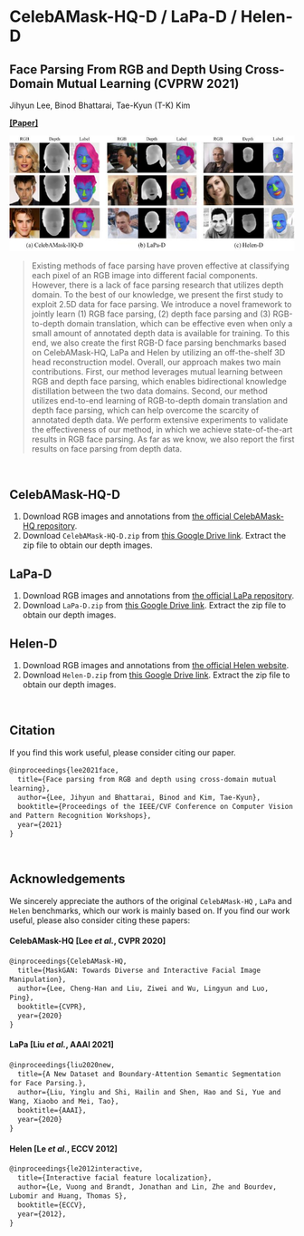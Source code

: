 # CelebAMask-HQ-D / LaPa-D / Helen-D

## Face Parsing From RGB and Depth Using Cross-Domain Mutual Learning (CVPRW 2021) ##

Jihyun Lee, Binod Bhattarai, Tae-Kyun (T-K) Kim

**[\[Paper\]](https://openaccess.thecvf.com/content/CVPR2021W/AMFG/html/Lee_Face_Parsing_From_RGB_and_Depth_Using_Cross-Domain_Mutual_Learning_CVPRW_2021_paper.html)**


![alt text](https://github.com/jyunlee/CelebAMask-HQ-D_LaPa-D_Helen-D/blob/main/images/img.jpg)

> Existing methods of face parsing have proven effective at classifying each pixel of an RGB image into different facial components. However, there is a lack of face parsing research that utilizes depth domain. To the best of our knowledge, we present the first study to exploit 2.5D data for face parsing. We introduce a novel framework to jointly learn (1) RGB face parsing, (2) depth face parsing and (3) RGB-to-depth domain translation, which can be effective even when only a small amount of annotated depth data is available for training. To this end, we also create the first RGB-D face parsing benchmarks based on CelebAMask-HQ, LaPa and Helen by utilizing an off-the-shelf 3D head reconstruction model. Overall, our approach makes two main contributions. First, our method leverages mutual learning between RGB and depth face parsing, which enables bidirectional knowledge distillation between the two data domains. Second, our method utilizes end-to-end learning of RGB-to-depth domain translation and depth face parsing, which can help overcome the scarcity of annotated depth data. We perform extensive experiments to validate the effectiveness of our method, in which we achieve state-of-the-art results in RGB face parsing. As far as we know, we also report the first results on face parsing from depth data.

&nbsp;
&nbsp;

## CelebAMask-HQ-D
1. Download RGB images and annotations from [the official CelebAMask-HQ repository](https://github.com/switchablenorms/CelebAMask-HQ).
2. Download `CelebAMask-HQ-D.zip`  from [this Google Drive link](https://drive.google.com/drive/folders/1NuQAmLgxzE7w2yIW4jBnAie3sj7Su03Y?usp=sharing). Extract the zip file to obtain our depth images.

## LaPa-D
1. Download RGB images and annotations from [the official LaPa repository](https://github.com/JDAI-CV/lapa-dataset).
2. Download `LaPa-D.zip`  from [this Google Drive link](https://drive.google.com/drive/folders/1NuQAmLgxzE7w2yIW4jBnAie3sj7Su03Y?usp=sharing). Extract the zip file to obtain our depth images.

## Helen-D
1. Download RGB images and annotations from [the official Helen website](http://www.ifp.illinois.edu/~vuongle2/helen/).
2. Download `Helen-D.zip`  from [this Google Drive link](https://drive.google.com/drive/folders/1NuQAmLgxzE7w2yIW4jBnAie3sj7Su03Y?usp=sharing). Extract the zip file to obtain our depth images.

&nbsp;

## Citation
If you find this work useful, please consider citing our paper.
```
@inproceedings{lee2021face,
  title={Face parsing from RGB and depth using cross-domain mutual learning},
  author={Lee, Jihyun and Bhattarai, Binod and Kim, Tae-Kyun},
  booktitle={Proceedings of the IEEE/CVF Conference on Computer Vision and Pattern Recognition Workshops},
  year={2021}
}
```

&nbsp;

## Acknowledgements

We sincerely appreciate the authors of the original `CelebAMask-HQ` , `LaPa` and `Helen` benchmarks, which our work is mainly based on. If you find our work useful, please also consider citing these papers:

#### CelebAMask-HQ [Lee *et al.*, CVPR 2020]
```
@inproceedings{CelebAMask-HQ,
  title={MaskGAN: Towards Diverse and Interactive Facial Image Manipulation},
  author={Lee, Cheng-Han and Liu, Ziwei and Wu, Lingyun and Luo, Ping},
  booktitle={CVPR},
  year={2020}
}
```

#### LaPa [Liu *et al.*, AAAI 2021]
```
@inproceedings{liu2020new,  
  title={A New Dataset and Boundary-Attention Semantic Segmentation for Face Parsing.},  
  author={Liu, Yinglu and Shi, Hailin and Shen, Hao and Si, Yue and Wang, Xiaobo and Mei, Tao},  
  booktitle={AAAI},  
  year={2020}  
}
```

#### Helen [Le *et al.*, ECCV 2012]
```
@inproceedings{le2012interactive,
  title={Interactive facial feature localization},
  author={Le, Vuong and Brandt, Jonathan and Lin, Zhe and Bourdev, Lubomir and Huang, Thomas S},
  booktitle={ECCV},
  year={2012},
}
```

